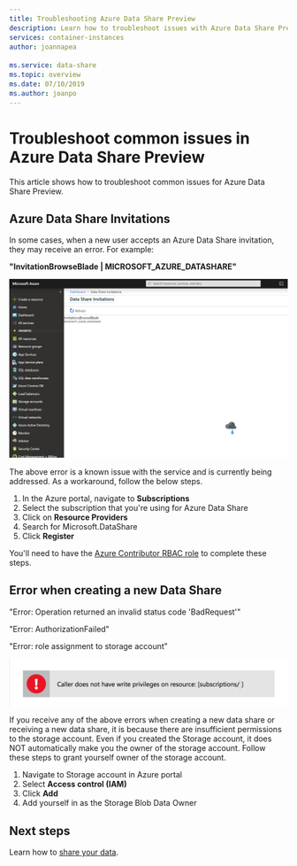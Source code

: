```yaml
---
title: Troubleshooting Azure Data Share Preview
description: Learn how to troubleshoot issues with Azure Data Share Preview
services: container-instances
author: joannapea

ms.service: data-share
ms.topic: overview
ms.date: 07/10/2019
ms.author: joanpo
---
```


# Troubleshoot common issues in Azure Data Share Preview

This article shows how to troubleshoot common issues for Azure Data Share Preview. 

## Azure Data Share Invitations 

In some cases, when a new user accepts an Azure Data Share invitation, they may receive an error. For example:

**"InvitationBrowseBlade | MICROSOFT_AZURE_DATASHARE"**

![Invitation error](media/invitation-blade-error.png)

The above error is a known issue with the service and is currently being addressed. As a workaround, follow the below steps. 

1. In the Azure portal, navigate to **Subscriptions**
1. Select the subscription that you're using for Azure Data Share
1. Click on **Resource Providers**
1. Search for Microsoft.DataShare
1. Click **Register**

You'll need to have the [Azure Contributor RBAC role](https://docs.microsoft.com/azure/role-based-access-control/built-in-roles#contributor) to complete these steps. 

## Error when creating a new Data Share

"Error: Operation returned an invalid status code 'BadRequest'"

"Error: AuthorizationFailed"

"Error: role assignment to storage account"

![Privilege error](media/error-privilege.png)

If you receive any of the above errors when creating a new data share or receiving a new data share, it is because there are insufficient permissions to the storage account. Even if you created the Storage account, it does NOT automatically make you the owner of the storage account. Follow these steps to grant yourself owner of the storage account.

1. Navigate to Storage account in Azure portal
1. Select **Access control (IAM)**
1. Click **Add**
1. Add yourself in as the Storage Blob Data Owner

## Next steps

Learn how to [share your data](share-your-data.md).
